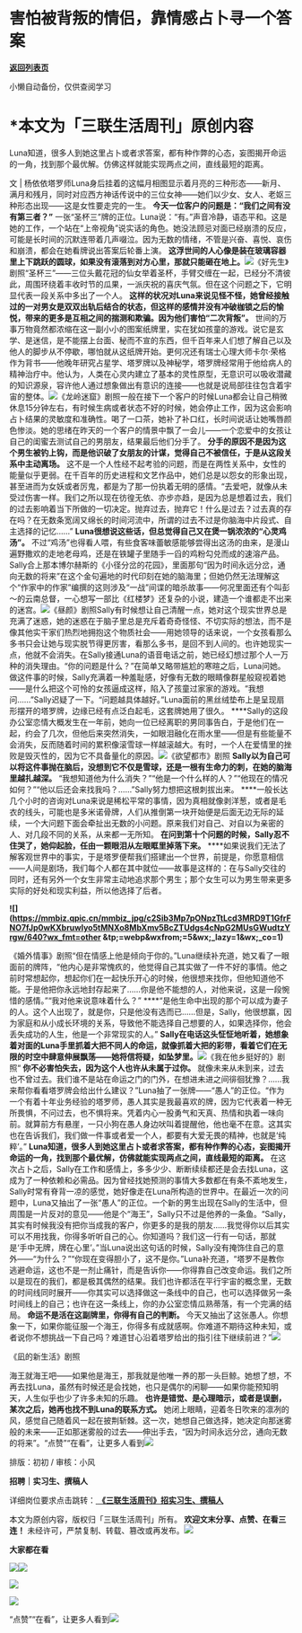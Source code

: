# 害怕被背叛的情侣，靠情感占卜寻一个答案

[**返回列表页**](/gzh/三联生活周刊)

小懒自动备份，仅供查阅学习

# ***本文为「三联生活周刊」原创内容**

  
  

Luna知道，很多人到她这里占卜或者求答案，都有种作弊的心态，妄图揭开命运的一角，找到那个最优解。仿佛这样就能实现两点之间，直线最短的距离。

  
  
文 |
杨依依塔罗师Luna身后挂着的这幅月相图显示着月亮的三种形态——新月、满月和残月，同时对应西方神话传说中的三位女神——她们以少女、女人、老妪三种形态出现——这是女性要走完的一生。
**今天一位客户的问题是：“我们之间有没有第三者？”**
一张“圣杯三”牌的正位。Luna说：“有。”声音冷静，语态平和。这是她的工作，一个站在“上帝视角”说实话的角色。她没法顾忌对面已经崩溃的反应，可能是长时间的沉默连带着几声啜泣。因为无数的情绪，不管是兴奋、喜悦、哀伤和崩溃，都会在她看牌说出答案后轮番上演。
**这浮世间的人心像是装在玻璃容器里上下跳跃的圆球，如果没有滚落到对方心里，那就只能砸在地上。**![](https://mmbiz.qpic.cn/sz_mmbiz_jpg/XnMeqb0xcz6wibGGPTxQ52KeicaLdtZmH3ib3Bxicibibp7xcibueISQxocC3MNVRhTHcof3ePN1LdZoSsxWAjI2mXZiaA/640?wx_fmt=jpeg&from;=appmsg)《好先生》剧照“圣杯三”——三位头戴花冠的仙女举着圣杯，手臂交缠在一起，已经分不清彼此，周围环绕着丰收时节的瓜果，一派庆祝的喜庆气氛。但在这个问题之下，它明显代表一段关系中多出了一个人。
**这样的状况对Luna来说见怪不怪，她曾经接触过的一对男女是双双出轨后结合的状态，但这样的感情并没有冲破枷锁之后的愉悦，带来的更多是互相之间的揣测和欺骗。因为他们害怕“二次背叛”。**
世间的万事万物竟然都浓缩在这一副小小的图案纸牌里，实在犹如孩童的游戏。说它是玄学、是迷信，是不能摆上台面、秘而不宣的东西，但千百年来人们想了解自己以及他人的脚步从不停歇，哪怕就从这纸牌开始。更何况还有瑞士心理大师卡尔·荣格作为背书——他晚年研究占星学、塔罗牌以及神秘学，塔罗牌经常用于他给病人的精神治疗中。他认为，人类在心灵内建立了基本的灵性原型，无意识可以吸收潜藏的知识源泉，容许他人通过想象做出有意识的连接——也就是说局部往往包含着宇宙的整体。![](https://mmbiz.qpic.cn/sz_mmbiz_jpg/XnMeqb0xcz6wibGGPTxQ52KeicaLdtZmH32gDsicfXkFWicJFvgWKphj8iaZcoXg3maibXtmySkEg44LZVjKiaYCBOCWQ/640?wx_fmt=jpeg&from;=appmsg)《龙岭迷窟》剧照一般在接下一个客户的时候Luna都会让自己稍微休息15分钟左右，有时候生病或者状态不好的时候，她会停止工作，因为这会影响占卜结果的灵敏度和准确性。喝了一口茶，她补了补口红，长时间说话让她嘴唇颜色惨淡。她的思绪在昨天的一个客户的情景中飘了一会儿——一个恋爱中的女孩让自己的闺蜜去测试自己的男朋友，结果最后他们分手了。
**分手的原因不是因为这个男生被钓上钩，而是他识破了女朋友的计谋，觉得自己不被信任，于是从这段关系中主动离场。**
这不是一个人性经不起考验的问题，而是在两性关系中，女性的能量似乎更弱。在千百年的历史进程和文艺作品中，她们总是以怨女的形象出现，甚至进而为女妖或者厉鬼，都是为了那一份执着无明的感情。“去爱吧，就像从未受过伤害一样。我们之所以现在彷徨无依、亦步亦趋，是因为总是想着过去，我们的过去影响着当下所做的一切决定。抛弃过去，抛弃它！什么是过去？过去真的存在吗？在无数条宽阔又绵长的时间河流中，所谓的过去不过是你脑海中片段式、自主选择的记忆……”
**Luna很想说这些话，但总觉得自己又在煲一锅浓浓的“心灵鸡汤”。**
不过“鸡汤”也得看人喂，有些食客味蕾敏感能够尝得出这汤的由来，是漫山遍野撒欢的走地老母鸡，还是在铁罐子里随手一舀的鸡粉勾兑而成的速溶产品。Sally合上那本博尔赫斯的《小径分岔的花园》，里面那句“因为时间永远分岔，通向无数的将来”在这个金句遍地的时代印刻在她的脑海里；但她仍然无法理解这个“作家中的作家”编撰的这则涉及“一战”间谍的暗杀故事——何况里面还有个叫彭～的云南总督，一心想写一部比《红楼梦》还复杂的小说，建造一个谁都走不出来的迷宫。![](https://mmbiz.qpic.cn/mmbiz_png/c2Sib3Mp7pOO8fuMJ43m8CkJyNF6qQvMic2gSHmIeTgLN0pViaIRNZgE3pPaTSLUnCtpcHJrVuYYqw4RPXbicRibUCQ/640?wx_fmt=other&tp;=webp&wxfrom;=5&wx;_lazy=1&wx;_co=1)《昼颜》剧照Sally有时候想让自己清醒一点，她对这个现实世界总是充满了迷惑，她的迷惑在于脑子里总是充斥着奇奇怪怪、不切实际的想法，而不是像其他实干家们热烈地拥抱这个物质社会——用她领导的话来说，一个女孩看那么多书只会让她与现实脱节得更厉害，看那么多书，是回不到人间的。也许她现实一点，他就不会消失。在Sally接通Luna的语音电话之前，她已经幻想过那个人一万种的消失理由。“你的问题是什么？”在简单又略带尴尬的寒暄之后，Luna问她。做这件事的时候，Sally充满着一种羞耻感，好像有无数的眼睛像群星般窥视着她——是什么把这个可怜的女孩逼成这样，陷入了孩童过家家的游戏。“我想问……”Sally迟疑了一下。“问题越具体越好。”Luna面前的黑丝绒垫布上是呈现扇形摆开的塔罗牌，边缘已经有点泛白起毛，这套牌她用了很久。
****Sally的这段办公室恋情大概发生在一年前，她向一位已经离职的男同事告白，于是他们在一起，约会了几次，但他后来突然消失，一如眼泪融化在雨水里——但是有些能量不会消失，反而随着时间的累积像滚雪球一样越滚越大。有时，一个人在爱情里的挫败是毁灭性的，因为它不具备量化的原因。![](https://mmbiz.qpic.cn/sz_mmbiz_jpg/XnMeqb0xcz6wibGGPTxQ52KeicaLdtZmH3rePr60lxqxt3BqBbLoicia4dEpxV3sGL1icCBoJG00B0icZ3GNomORDPYw/640?wx_fmt=jpeg&from;=appmsg)《欲望都市》剧照
**Sally以为自己可以将这件事抛在脑后，没想到它不仅是雪球，还是一根有生命力的刺，在她的脑海里越扎越深。**
“我想知道他为什么消失？”“他是一个什么样的人？”“他现在的情况如何？”“他以后还会来找我吗？……”Sally努力想把这根刺拔出来。
****一般长达几个小时的咨询对Luna来说是稀松平常的事情，因为真相就像剥洋葱，或者是毛衣的线头，可能也是多米诺骨牌，人们从推倒第一块开始便是后面无边无际的延续，一个大问题下面会牵扯出无数的小问题。原来我们对自己、对自以为亲密的人、对几段不同的关系，从来都一无所知。
**在问到第十个问题的时候，Sally忍不住哭了，她仰起脸，任由一颗眼泪从左眼眶里掉落下来。**
****如果说我们无法了解客观世界中的事实，于是塔罗便帮我们搭建出一个世界，前提是，你愿意相信——人间是剧场，我们每个人都在其中就位——故事是这样的：在与Sally交往的同时，还有另外一个女生非常主动地追求那个男生；那个女生可以为男生带来更多实际的好处和现实利益，所以他选择了后者。

**![](https://mmbiz.qpic.cn/mmbiz_jpg/c2Sib3Mp7pONpzTtLcd3MRD9T1GfrFNO7fJp0wKXbruwlyo5tMNXo8MbXmv5BcZTUdgs4cNpG2MUsGWudtzYrgw/640?wx_fmt=other
&tp;=webp&wxfrom;=5&wx;_lazy=1&wx;_co=1)**

《婚外情事》剧照“但在情感上他是倾向于你的。”Luna继续补充道，她又看了一眼面前的牌阵，“他内心是非常愧疚的，他觉得自己其实做了一件不好的事情。他之前时常想起你，想起你们在一起快乐开心的时候，他很想来找你，但他知道他不能。于是他把你永远地封存起来了……你是他不能想的人，对他来说，这是一段惋惜的感情。”“我对他来说意味着什么？”
****“是他生命中出现的那个可以成为妻子的人。这个人出现了，就是你，只是他没有选而已……但是，Sally，他很想赢，因为家庭和从小成长环境的关系，导致他不能选择自己想要的人，如果选择你，他会丢失成功的人生，他是一个非常现实的人。”
**Sally在电话这头怔怔地听着，她想象着对面的Luna手里抓着大把不同人的命运，就像抓着大把的彩带，看着它们在无限的时空中肆意伸展飘荡——她将信将疑，如坠梦里。**![](https://mmbiz.qpic.cn/sz_mmbiz_jpg/XnMeqb0xcz6wibGGPTxQ52KeicaLdtZmH3unVLyjwvA5pkQuYn3eD7iagnlNMWyRL2rhzicibqX0vD1pTzd2xmBX3UA/640?wx_fmt=jpeg&from;=appmsg)《我在他乡挺好的》剧照“
**你不必害怕失去，因为这个人也许从未属于过你。**
就像未来从未到来，过去也不曾过去。我们谁不是站在命运之门的门外，在想进未进之间徘徊犹豫？……我来帮你看看塔罗牌会给出什么建议？”Luna抽了一张牌——“愚人”的正位。“作为一个有着十年业务经验的塔罗师，愚人其实是我最喜欢的牌，因为它代表着一种无所畏惧，不问过去，也不惧将来。凭着内心一股勇气和天真、热情和执着一味向前。就算前方有悬崖，一只小狗在愚人身边吠叫着提醒他，他也毫不在意。这其实也在告诉我们，我们做一件事或者爱一个人，都要有大爱无畏的精神，也就是‘纯粹’。”
**Luna知道，很多人到她这里占卜或者求答案，都有种作弊的心态，妄图揭开命运的一角，找到那个最优解，仿佛就能实现两点之间，直线最短的距离。**
在这次占卜之后，Sally在工作和感情上，多多少少、断断续续都还是会去找Luna，这成为了一种依赖和必需品。因为曾经找她预测的事情大多数都在有条不紊地发生，Sally时常有脊背一凉的感觉，她好像走在Luna所构造的世界中。在最近一次的问题中，Luna又抽出了一张“愚人”的正位。一个新的男生出现在Sally的生活中，但周围是一片反对的意见——他是个“海王”，Sally只不过是他养的一条鱼。“Sally，其实有时候我没有把你当成我的客户，你更多的是我的朋友……我觉得你以后其实可以不用找我，你得多听听自己的心。你知道吗？我们这一行有一句话，那就是‘手中无牌，牌在心里’。”当Luna说出这句话的时候，Sally没有掩饰住自己的意外——“为什么？”“你现在变得胆小了，这不是你。”Luna补充道，“塔罗不是教你逃避命运，这也不是一剂止痛针，而是告诉你——你得靠自己改变命运。我们之所以是现在的我们，都是极其偶然的结果。我们也许都活在平行宇宙的概念里，无数的时间线同时展开——你其实可以选择做这一条线中的自己，也可以选择做另一条时间线上的自己；也许在这一条线上，你的办公室恋情瓜熟蒂落，有一个完满的结局。
**命运不是活在这副牌里，你得有自己的判断。**
今天又抽出了这张愚人。你想象一下，如果你能征服一个海王，你得多有成就感啊。你难道不期待这种未知，或者说你不想挑战一下自己吗？难道甘心沿着塔罗给出的指引往下继续前进？”![](https://mmbiz.qpic.cn/sz_mmbiz_jpg/XnMeqb0xcz6wibGGPTxQ52KeicaLdtZmH3dZrC74rZh0sN1wWKZpDxX2XCrWbjfS8PkVUqYP4U0hEdT9d5qRvzibA/640?wx_fmt=jpeg)

《凪的新生活》剧照

  
海王就海王吧——如果他是海王，那我就是他唯一养的那一头巨鲸。她想了想，不再去找Luna，虽然有时候还是会找她，也只是偶尔的闲聊——如果你能预知明天，人生似乎也少了许多未知的乐趣。
**也许是错觉、是心理暗示，或者是误删，某次之后，她再也找不到Luna的联系方式。**
她闭上眼睛，迎着冬日吹来的凛冽的风，感觉自己随着风一起在披荆斩棘。这一次，她想自己做选择，她决定向那迷雾般的未来——正如那迷雾般的过去——伸出手去，“因为时间永远分岔，通向无数的将来”。“点赞”“在看”，让更多人看到![](https://mmbiz.qpic.cn/mmbiz_gif/c2Sib3Mp7pON9hkSZwdTibRHNZSMPyiapUCHJwlyoZVBC3SfmPmF0VKjkm3NiaToQloHFJ6icyicqZnqgXp6pSQJt5gg/640?wx_fmt=gif&from;=appmsg&wxfrom;=5&wx;_lazy=1&tp;=wxpic)  
  
  
  
  
  

排版：初初 / 审核：小风

  
 **招聘｜实习生、撰稿人**  

详细岗位要求点击跳转：[
**《三联生活周刊》招实习生、撰稿人**](http://mp.weixin.qq.com/s?__biz=MTc5MTU3NTYyMQ==&mid=2651136871&idx=3&sn=f1c0777fe9d31881e5dfca68ebc2937f&chksm=5907324d6e70bb5b3546dfe1c7b31b5fe05664bebbf36356ba9a1a352e0678444cad62875ad4&scene=21#wechat_redirect)

本文为原创内容，版权归「三联生活周刊」所有。 **欢迎文末分享、点赞、在看三连！**
未经许可，严禁复制、转载、篡改或再发布。![](https://mmbiz.qpic.cn/sz_mmbiz_png/Gg7Qtoh7Aic9ZTmAdCc80b4nD7xicgPt863QWU7oNswDx19XrjfTtSl8QwatY2EEZGuNd1WRRiapDZjcDhTnNYmBg/640?wx_fmt=other&wxfrom;=5&wx;_lazy=1&wx;_co=1&retryload;=1&tp;=webp)

 **大家都在看**

  
[![](https://mmbiz.qpic.cn/mmbiz_jpg/c2Sib3Mp7pON1YtOINUqFu4M44zhHwU7ABUSrFdFuNbAeJcDicsZpLHVYDgrDYubErnyvdon4ITYxxyPsyrJTCIg/640?wx_fmt=jpeg&from;=appmsg&wxfrom;=5&wx;_lazy=1&wx;_co=1&tp;=wxpic)](http://mp.weixin.qq.com/s?__biz=MTc5MTU3NTYyMQ==&mid=2651401680&idx=1&sn=dfd2a17d689750792531c44090163df6&chksm=590b3cfa6e7cb5ecd86e26967e3874f7361f364deb0a2bb580a6666fe64bf38c1b0f203695b6&scene=21#wechat_redirect)[![](https://mmbiz.qpic.cn/mmbiz_png/c2Sib3Mp7pON0bbrxg4QicUAd8sMJf0GVqZnKOrsvpCKxP1QAar3eDsBLbp1eibxxfPnbG74PvG1NcYbkhpDvn73g/640?wx_fmt=png&from;=appmsg&wxfrom;=5&wx;_lazy=1&wx;_co=1&tp;=wxpic)](http://mp.weixin.qq.com/s?__biz=MTc5MTU3NTYyMQ==&mid=2651403158&idx=1&sn=5e9a7c759176bd584b804b8d582e6630&chksm=590b22bc6e7cabaac886fd52c54436e57216ed8262977a5313907fd2249d4dccfeeee4ddd30e&scene=21#wechat_redirect)  

![](https://mmbiz.qpic.cn/sz_mmbiz_png/Gg7Qtoh7Aic9ZTmAdCc80b4nD7xicgPt86k1kgpU51hWCHjV92ryhVW35PLCvLhxLw9XDhXjgeDyZhHSx5EbRcfg/640?wx_fmt=other&wxfrom;=5&wx;_lazy=1&wx;_co=1&retryload;=1&tp;=webp)

  

[![](https://mmbiz.qpic.cn/mmbiz_jpg/c2Sib3Mp7pOO8N3JRO5d2ARf39htw5Sk8C8xGZZhicjssc1t5fDvQpbPcyqNNqySOSickN3bYEW2JnYMGqmA8v1rQ/640?wx_fmt=jpeg&from;=appmsg&wxfrom;=13&wx;_lazy=1&wx;_co=1&tp;=wxpic)]()

  
  
“点赞”“在看”，让更多人看到![](https://mmbiz.qpic.cn/mmbiz_gif/c2Sib3Mp7pON9hkSZwdTibRHNZSMPyiapUCHJwlyoZVBC3SfmPmF0VKjkm3NiaToQloHFJ6icyicqZnqgXp6pSQJt5gg/640?wx_fmt=gif&from;=appmsg&wxfrom;=13&wx;_lazy=1&tp;=wxpic)

